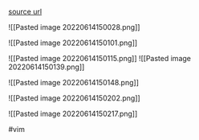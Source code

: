 [source url](http://www.viemu.com/a_vi_vim_graphical_cheat_sheet_tutorial.html)




![[Pasted image 20220614150028.png]]

![[Pasted image 20220614150101.png]]

![[Pasted image 20220614150115.png]]
![[Pasted image 20220614150139.png]]

![[Pasted image 20220614150148.png]]

![[Pasted image 20220614150202.png]]

![[Pasted image 20220614150217.png]]





#vim